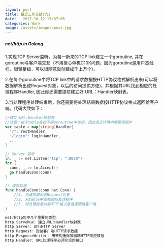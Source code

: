 ```yaml
---
layout: post
title: 最近工作总结(九)
date:   2017-10-12 17:37:06
categories: Work
image: /assets/images/post.jpg
---
```


##### net/http in Golang

1.实现TCP Server监听，为每一新来的TCP link建立一个goroutine, 并在goroutine与客户端交互（不用担心单机C10K问题，因为goroutine是用户态线程，很轻量级，可以很随意就创建成千上万个）。

2.在每个goroutine中将TCP link中的请求数据按HTTP协议格式解析出来(可以将数据解析出成Request对象，以后的访问提供方便)，并根据其URL找到相应的处理程序Handler, 因此你还需要提前建立好 URL：Handler映射表。

3.当处理程序处理结束后，你还需要将处理结果数据按HTTP协议格式返回给客户端。代码大致如下：

```go
//建立 URL:Handler映射表
//注意：由于table会在不同goroutine中使用，因此真正环境中需要锁保护
var table = map[string]Handler{
  "/": rootHandler,
  "/login": loginHandler,
  ...
}

// Server 监听
ln, _ := net.Listen("tcp", ":8080")
for {
  conn, _ := ln.Accept()
  go handleConn(conn)
}

// 请求处理
func handleConn(conn net.Conn) {
    //1. 将请求成封装Request对象
    //2. 从table中查找相应处理程序
    //3. 将处理结果封装HTTP格式数据返回给客户端
}

net/http包中几个重要的类型:
http.ServeMux: 建立URL:Handler映射表
http.Server: 运行HTTP Server
http.Request: 封装客户端HTTP请求数据
http.ResponseWriter: 用来构造服务器端HTTP响应数据
http.Handler: URL处理程序必须实现的接口
```

